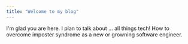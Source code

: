 ```yaml
---
title: "Welcome to my blog"
---
```


I'm glad you are here. I plan to talk about ... all things tech!
How to overcome imposter syndrome as a new or growning software engineer.
